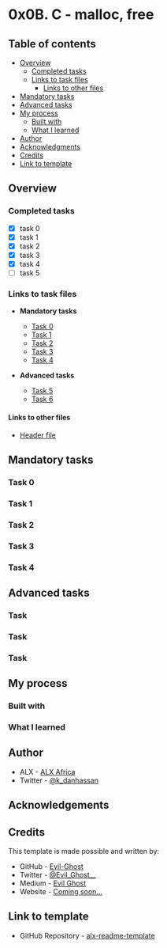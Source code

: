 # 0x0B. C - malloc, free

## Table of contents

 
- [Overview](#overview)
  - [Completed tasks](#completed-tasks)
  - [Links to task files](#links-to-task-files)
    - [Links to other files](#links-to-other-files)
- [Mandatory tasks](#mandatory-tasks)
- [Advanced tasks](#advanced-tasks)
- [My process](#my-process)
  - [Built with](#built-with)
  - [What I learned](#what-i-learned)
- [Author](#author)
- [Acknowledgments](#acknowledgements)
- [Credits](#credits)
- [Link to template](#link-to-template)

## Overview

### Completed tasks

- [x] task 0
- [x] task 1
- [x] task 2
- [x] task 3
- [x] task 4
- [ ] task 5

### Links to task files

- **Mandatory tasks**
  - [Task 0][Task 0]
  - [Task 1][Task 1]
  - [Task 2][Task 2]
  - [Task 3][Task 3]
  - [Task 4][Task 4]


- **Advanced tasks**
  - [Task 5][Task 5]
  - [Task 6][Task 6]

#### Links to other files
  - [Header file][Header file]


[Task 0]: ./0-create_array.c
[Task 1]: ./1-strdup.c
[Task 2]: ./2-str_concat.c
[Task 3]: ./3-alloc_grid.c
[Task 4]: ./4-free_grid.c
[Task 5]: ./
[Task 6]: ./
[Header file]: ./main.h

## Mandatory tasks

### Task 0

### Task 1

### Task 2

### Task 3

### Task 4


## Advanced tasks

### Task

### Task

### Task


## My process

### Built with


### What I learned


## Author

- ALX - [ALX Africa](https://www.alxafrica.com)
- Twitter - [@k\_danhassan](https://twitter.com/k_danhassan)

## Acknowledgements


## Credits

This template is made possible and written by:
- GitHub - [Evil-Ghost](https://github.com/Evil-Ghost)
- Twitter - [@Evil\_Ghost\_\_](https://www.twitter.com/evil_ghost__)
- Medium - [Evil Ghost](https://medium.com/@evilghost)
- Website - [Coming soon...](#)

## Link to template

- GitHub Repository - [alx-readme-template](https://github.com/Evil-Ghost/alx-readme-template)
